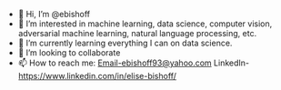 - 👋 Hi, I’m @ebishoff
- 👀 I’m interested in machine learning, data science, computer vision, adversarial machine learning, natural language processing, etc.
- 🌱 I’m currently learning everything I can on data science.
- 💞️ I’m looking to collaborate
- 📫 How to reach me: Email-ebishoff93@yahoo.com LinkedIn-https://www.linkedin.com/in/elise-bishoff/

<!---
ebishoff/ebishoff is a ✨ special ✨ repository because its `README.md` (this file) appears on your GitHub profile.
You can click the Preview link to take a look at your changes.
--->
